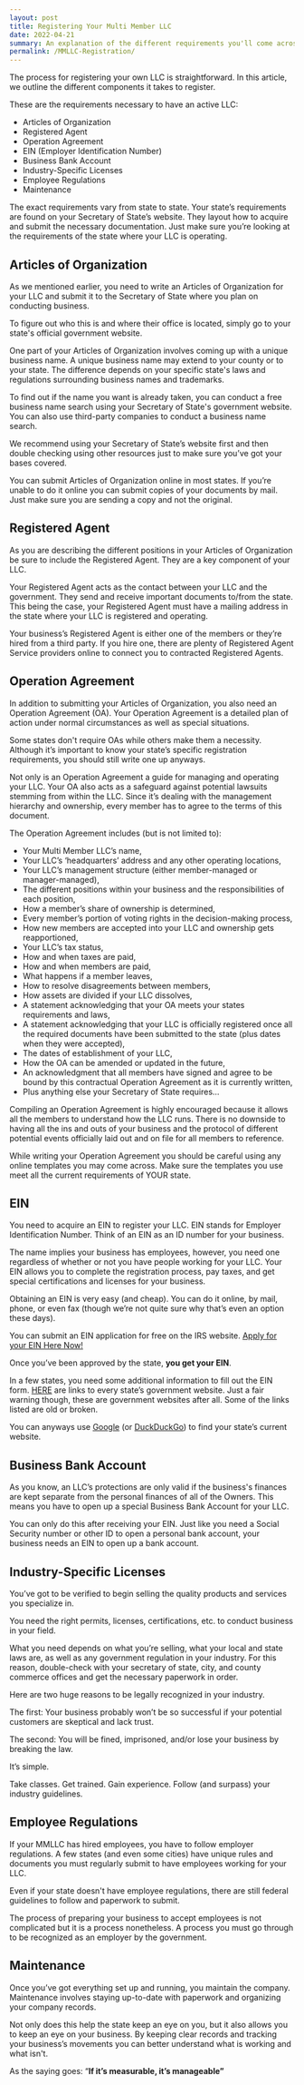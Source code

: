 ```yaml
---
layout: post
title: Registering Your Multi Member LLC
date: 2022-04-21
summary: An explanation of the different requirements you'll come across while registering your LLC.  
permalink: /MMLLC-Registration/
---
```


The process for registering your own LLC is straightforward. In this article, we outline the different components it takes to register.

These are the requirements necessary to have an active LLC:

*   Articles of Organization 
*   Registered Agent
*   Operation Agreement
*   EIN (Employer Identification Number)
*   Business Bank Account
*   Industry-Specific Licenses
*   Employee Regulations
*   Maintenance

The exact requirements vary from state to state. Your state’s requirements are found on your Secretary of State’s website. They layout how to acquire and submit the necessary documentation. Just make sure you’re looking at the requirements of the state where your LLC is operating. 

## Articles of Organization ##

As we mentioned earlier, you need to write an Articles of Organization for your LLC and submit it to the Secretary of State where you plan on conducting business. 

To figure out who this is and where their office is located, simply go to your state's official government website. 

One part of your Articles of Organization involves coming up with a unique business name. A unique business name may extend to your county or to your state. The difference depends on your specific state's laws and regulations surrounding business names and trademarks. 

To find out if the name you want is already taken, you can conduct a free business name search using your Secretary of State's government website. You can also use third-party companies to conduct a business name search. 

We recommend using your Secretary of State’s website first and then double checking using other resources just to make sure you’ve got your bases covered. 

You can submit Articles of Organization online in most states. If you’re unable to do it online you can submit copies of your documents by mail. Just make sure you are sending a copy and not the original. 

## Registered Agent ##

As you are describing the different positions in your Articles of Organization be sure to include the Registered Agent. They are a key component of your LLC.

Your Registered Agent acts as the contact between your LLC and the government. They send and receive important documents to/from the state. This being the case, your Registered Agent must have a mailing address in the state where your LLC is registered and operating. 

Your business’s Registered Agent is either one of the members or they’re hired from a third party. If you hire one, there are plenty of Registered Agent Service providers online to connect you to contracted Registered Agents. 

## Operation Agreement ##

In addition to submitting your Articles of Organization, you also need an Operation Agreement (OA). Your Operation Agreement is a detailed plan of action under normal circumstances as well as special situations. 

Some states don't require OAs while others make them a necessity. Although it’s important to know your state’s specific registration requirements, you should still write one up anyways.

Not only is an Operation Agreement a guide for managing and operating your LLC. Your OA also acts as a safeguard against potential lawsuits stemming from within the LLC. Since it’s dealing with the management hierarchy and ownership, every member has to agree to the terms of this document. 

The Operation Agreement includes (but is not limited to):

*   Your Multi Member LLC’s name, 
*   Your LLC’s ‘headquarters’ address and any other operating locations,
*   Your LLC’s management structure (either member-managed or manager-managed),
*   The different positions within your business and the responsibilities of each position, 
*   How a member’s share of ownership is determined,
*   Every member’s portion of voting rights in the decision-making process,
*   How new members are accepted into your LLC and ownership gets reapportioned, 
*   Your LLC’s tax status,
*   How and when taxes are paid,
*   How and when members are paid,
*   What happens if a member leaves, 
*   How to resolve disagreements between members, 
*   How assets are divided if your LLC dissolves, 
*   A statement acknowledging that your OA meets your states requirements and laws, 
*   A statement acknowledging that your LLC is officially registered once all the required documents have been submitted to the state (plus dates when they were accepted),
*   The dates of establishment of your LLC,
*   How the OA can be amended or updated in the future,
*   An acknowledgment that all members have signed and agree to be bound by this contractual Operation Agreement as it is currently written,
*   Plus anything else your Secretary of State requires…

Compiling an Operation Agreement is highly encouraged because it allows all the members to understand how the LLC runs. There is no downside to having all the ins and outs of your business and the protocol of different potential events officially laid out and on file for all members to reference. 

While writing your Operation Agreement you should be careful using any online templates you may come across. Make sure the templates you use meet all the current requirements of YOUR state.

## EIN ##

You need to acquire an EIN to register your LLC. EIN stands for Employer Identification Number. Think of an EIN as an ID number for your business. 

The name implies your business has employees, however, you need one regardless of whether or not you have people working for your LLC. Your EIN allows you to complete the registration process, pay taxes, and get special certifications and licenses for your business.

Obtaining an EIN is very easy (and cheap). You can do it online, by mail, phone, or even fax (though we’re not quite sure why that’s even an option these days). 

You can submit an EIN application for free on the IRS website. [Apply for your EIN Here Now!](https://www.irs.gov/businesses/small-businesses-self-employed/apply-for-an-employer-identification-number-ein-online)  

Once you’ve been approved by the state, **you get your EIN**. 

In a few states, you need some additional information to fill out the EIN form. [HERE](https://www.irs.gov/businesses/small-businesses-self-employed/state-government-websites) are links to every state’s government website. Just a fair warning though, these are government websites after all. Some of the links listed are old or broken. 

You can anyways use [Google](https://www.google.com/) (or [DuckDuckGo](https://duckduckgo.com/)) to find your state’s current website. 

## Business Bank Account ##

As you know, an LLC’s protections are only valid if the business's finances are kept separate from the personal finances of all of the Owners. This means you have to open up a special Business Bank Account for your LLC. 

You can only do this after receiving your EIN. Just like you need a Social Security number or other ID to open a personal bank account, your business needs an EIN to open up a bank account.

## Industry-Specific Licenses ##

You’ve got to be verified to begin selling the quality products and services you specialize in. 

You need the right permits, licenses, certifications, etc. to conduct business in your field. 

What you need depends on what you’re selling, what your local and state laws are, as well as any government regulation in your industry. For this reason, double-check with your secretary of state, city, and county commerce offices and get the necessary paperwork in order. 

Here are two huge reasons to be legally recognized in your industry. 

The first: Your business probably won’t be so successful if your potential customers are skeptical and lack trust. 

The second: You will be fined, imprisoned, and/or lose your business by breaking the law.

It’s simple. 

Take classes. Get trained. Gain experience. Follow (and surpass) your industry guidelines.

## Employee Regulations ##

If your MMLLC has hired employees, you have to follow employer regulations. A few states (and even some cities) have unique rules and documents you must regularly submit to have employees working for your LLC. 

Even if your state doesn't have employee regulations, there are still federal guidelines to follow and paperwork to submit. 

The process of preparing your business to accept employees is not complicated but it is a process nonetheless. A process you must go through to be recognized as an employer by the government.

## Maintenance ##

Once you’ve got everything set up and running, you maintain the company. Maintenance involves staying up-to-date with paperwork and organizing your company records. 

Not only does this help the state keep an eye on you, but it also allows you to keep an eye on your business. By keeping clear records and tracking your business’s movements you can better understand what is working and what isn't.

  
As the saying goes: “**If it’s measurable, it’s manageable”**
